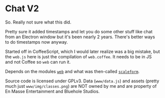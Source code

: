 # Chat V2

So. Really not sure what this did.

Pretty sure it added timestamps and let you do some other stuff like chat from
an Electron window but it's been nearly 2 years. There's better ways to do
timestamps now anyway.

Started off in CoffeeScript, which I would later realize was a big mistake, but
the `web.js` here is just the compilation of `web.coffee`. It needs to be in JS
and not Coffee so `web` can run it.

Depends on the modules [`web`] and what was then-called [`scaleform`].

Source code is licensed under GPLv3. Data (`www/data.js`) and assets (pretty
much just `www/img/classes.png`) are NOT owned by me and are property of En
Masse Entertainment and Bluehole Studios.

[`web`]: https://github.com/meishuu-tera-wip/web
[`scaleform`]: https://github.com/baldera-mods/snippets/tree/master/tera-settings
